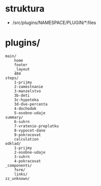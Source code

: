 
# struktura
- /src/plugins/NAMESPACE/PLUGIN/*.files


# plugins/
    main/
        home
        footer
        _layout
        404
    steps/
        1-prijmy
        2-zamestnanie
        3-manzelstvo
        3b-deti
        3c-hypoteka
        3d-dve-percenta
        4-dochodok
        5-osobne-udaje
    summary/
        6-suhrn
        7-vratenie-preplatku
        8-vypocet-dane
        9-pokracovat
        calculation
    odklad/
        1-prijmy
        2-osobne-udaje
        3-suhrn
        4-pokracovat
    _components/
        form/
        links/
    zz_unknown/

